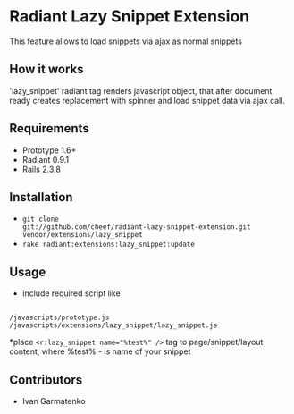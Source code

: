 Radiant Lazy Snippet Extension
==============================

This feature allows to load snippets via ajax as normal snippets

How it works
------------

'lazy_snippet' radiant tag renders javascript object, that after document ready creates replacement with spinner and load
snippet data via ajax call.

Requirements
------------

* Prototype 1.6+
* Radiant 0.9.1
* Rails 2.3.8

Installation
------------

* <code>git clone git://github.com/cheef/radiant-lazy-snippet-extension.git vendor/extensions/lazy_snippet</code>
* <code>rake radiant:extensions:lazy_snippet:update</code>

Usage
-----

* include required script like
<pre><code>
/javascripts/prototype.js
/javascripts/extensions/lazy_snippet/lazy_snippet.js
</code></pre>

*place <code><r:lazy_snippet name="%test%" /></code> tag to page/snippet/layout content,
where %test% - is name of your snippet

Contributors
------------

* Ivan Garmatenko





